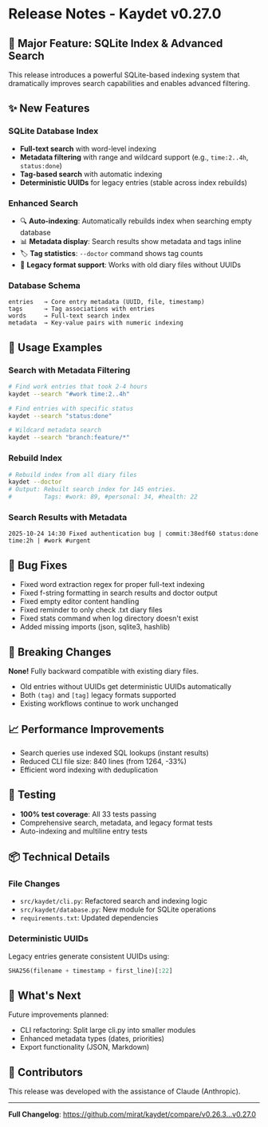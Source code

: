 # Release Notes - Kaydet v0.27.0

## 🎉 Major Feature: SQLite Index & Advanced Search

This release introduces a powerful SQLite-based indexing system that dramatically improves search capabilities and enables advanced filtering.

## ✨ New Features

### SQLite Database Index
- **Full-text search** with word-level indexing
- **Metadata filtering** with range and wildcard support (e.g., `time:2..4h`, `status:done`)
- **Tag-based search** with automatic indexing
- **Deterministic UUIDs** for legacy entries (stable across index rebuilds)

### Enhanced Search
- 🔍 **Auto-indexing**: Automatically rebuilds index when searching empty database
- 📊 **Metadata display**: Search results show metadata and tags inline
- 🏷️ **Tag statistics**: `--doctor` command shows tag counts
- 🔗 **Legacy format support**: Works with old diary files without UUIDs

### Database Schema
```
entries   → Core entry metadata (UUID, file, timestamp)
tags      → Tag associations with entries
words     → Full-text search index
metadata  → Key-value pairs with numeric indexing
```

## 🚀 Usage Examples

### Search with Metadata Filtering
```bash
# Find work entries that took 2-4 hours
kaydet --search "#work time:2..4h"

# Find entries with specific status
kaydet --search "status:done"

# Wildcard metadata search
kaydet --search "branch:feature/*"
```

### Rebuild Index
```bash
# Rebuild index from all diary files
kaydet --doctor
# Output: Rebuilt search index for 145 entries.
#         Tags: #work: 89, #personal: 34, #health: 22
```

### Search Results with Metadata
```
2025-10-24 14:30 Fixed authentication bug | commit:38edf60 status:done time:2h | #work #urgent
```

## 🐛 Bug Fixes

- Fixed word extraction regex for proper full-text indexing
- Fixed f-string formatting in search results and doctor output
- Fixed empty editor content handling
- Fixed reminder to only check .txt diary files
- Fixed stats command when log directory doesn't exist
- Added missing imports (json, sqlite3, hashlib)

## 🔄 Breaking Changes

**None!** Fully backward compatible with existing diary files.

- Old entries without UUIDs get deterministic UUIDs automatically
- Both `(tag)` and `[tag]` legacy formats supported
- Existing workflows continue to work unchanged

## 📈 Performance Improvements

- Search queries use indexed SQL lookups (instant results)
- Reduced CLI file size: 840 lines (from 1264, -33%)
- Efficient word indexing with deduplication

## 🧪 Testing

- **100% test coverage**: All 33 tests passing
- Comprehensive search, metadata, and legacy format tests
- Auto-indexing and multiline entry tests

## 📦 Technical Details

### File Changes
- `src/kaydet/cli.py`: Refactored search and indexing logic
- `src/kaydet/database.py`: New module for SQLite operations
- `requirements.txt`: Updated dependencies

### Deterministic UUIDs
Legacy entries generate consistent UUIDs using:
```python
SHA256(filename + timestamp + first_line)[:22]
```

## 🔮 What's Next

Future improvements planned:
- CLI refactoring: Split large cli.py into smaller modules
- Enhanced metadata types (dates, priorities)
- Export functionality (JSON, Markdown)

## 🙏 Contributors

This release was developed with the assistance of Claude (Anthropic).

---

**Full Changelog**: https://github.com/mirat/kaydet/compare/v0.26.3...v0.27.0
